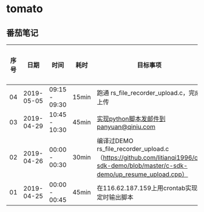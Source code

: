 # tomato

## 番茄笔记

|序号|日期|时间|耗时|目标事项|完成与否|备注 / 原因|
|-|-|-|-|-|-|-|
|04|2019-05-05|09:15 - 09:30|15min|跑通 rs_file_recorder_upload.c，完成上传|是|Qiniu_Zero(putPolicy)；注意声明putPolicy后加上这句话|
|03|2019-04-29|10:45 - 10:30|45min|实现python脚本发邮件到panyuan@qiniu.com|是|curl -XPOST https://morse.qiniu.io/api/notification/send/mail -H "Content-Type:application/json" -H "Client-Id:xxx" -d '{"content": "11", "to": ["panyuan@qiniu.com"], "uid": 0, "subject": ""}' -v|
|02|2019-04-26|00:00 - 00:30|30min|编译过DEMO rs_file_recorder_upload.c（https://github.com/litianqi1996/c-sdk-demo/blob/master/c-sdk-demo/up_resume_upload.cpp）|是|ld: symbol(s) not found for architecture x86_64；_strdup => strdup；记录于https://github.com/peteryuanpan/qdemo/blob/master/Kodo/recordUpload/rs_file_recorder_upload.c|
|01|2019-04-25|00:00 - 00:45|45min|在116.62.187.159上用crontab实现定时输出脚本|是|被nano命令保存给卡住了进度；已知晓nano命令如何保存；2019-04-29 10:30 已完成；crontab -l => */1 * * * * sh /root/panyuan/1.sh|
